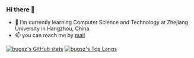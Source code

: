 ### Hi there 👋

<!--
**bugsz/bugsz** is a ✨ _special_ ✨ repository because its `README.md` (this file) appears on your GitHub profile.

Here are some ideas to get you started:

- 🔭 I’m currently working on ...
- 🌱 I’m currently learning ...
- 👯 I’m looking to collaborate on ...
- 🤔 I’m looking for help with ...
- 💬 Ask me about ...
- 📫 How to reach me: ...
- 😄 Pronouns: ...
- ⚡ Fun fact: ...
-->


- 🌱 I’m currently learning Computer Science and Technology at Zhejiang University in Hangzhou, China.
- 📫 you can reach me by [mail](mailto:suzhe@zju.edu.cn)

[![bugsz's GitHub stats](https://github-readme-stats.vercel.app/api?username=bugsz)](https://github.com/anuraghazra/github-readme-stats)
[![bugsz's Top Langs](https://github-readme-stats.vercel.app/api/top-langs/?username=bugsz&langs_count=8)](https://github.com/anuraghazra/github-readme-stats)
